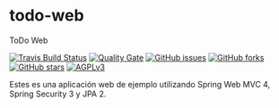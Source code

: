 todo-web
========

ToDo Web

[![Travis Build Status](https://travis-ci.org/carlossc87/todo-web.svg?branch=master)](https://travis-ci.org/carlossc87/todo-web)
[![Quality Gate](https://nemo.sonarqube.com/api/badges/gate?key=io.github.carlossc87.todo:todo-web)](http://nemo.sonarqube.org/dashboard/index/io.github.carlossc87.todo:todo-web)
[![GitHub issues](https://img.shields.io/github/issues/carlossc87/todo-web.svg)](https://github.com/carlossc87/todo-web/issues)
[![GitHub forks](https://img.shields.io/github/forks/carlossc87/todo-web.svg)](https://github.com/carlossc87/todo-web/network)
[![GitHub stars](https://img.shields.io/github/stars/carlossc87/todo-web.svg)](https://github.com/carlossc87/todo-web/stargazers)
[![AGPLv3](https://upload.wikimedia.org/wikipedia/commons/thumb/0/06/AGPLv3_Logo.svg/64px-AGPLv3_Logo.svg.png)](http://www.gnu.org/licenses/agpl-3.0.html)

Estes es una aplicación web de ejemplo utilizando Spring Web MVC 4, Spring Security 3 y JPA 2.